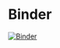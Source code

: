 # Binder
[![Binder](https://mybinder.org/badge_logo.svg)](https://mybinder.org/v2/gh/horaciogacevedo/Bmig62003/blob/main/requirements.txt/main)
